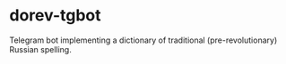 # dorev-tgbot
Telegram bot implementing a dictionary of traditional (pre-revolutionary) Russian spelling.
